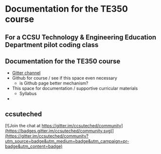# Documentation for the TE350 course

## For a CCSU Technology & Engineering Education Department pilot coding class

## Documentation for the TE350 course

* [Gitter channel](https://gitter.im/ccsuteched/community?utm_source=share-link&utm_medium=link&utm_campaign=share-link)
* Github for course / see if this space even necessary
  * is Github page better mechanism?
* This space for documentation / supportive curricular materials
  * Syllabus
* 
## ccsuteched

[![Join the chat at https://gitter.im/ccsuteched/community](https://badges.gitter.im/ccsuteched/community.svg)](https://gitter.im/ccsuteched/community?utm_source=badge&utm_medium=badge&utm_campaign=pr-badge&utm_content=badge)

